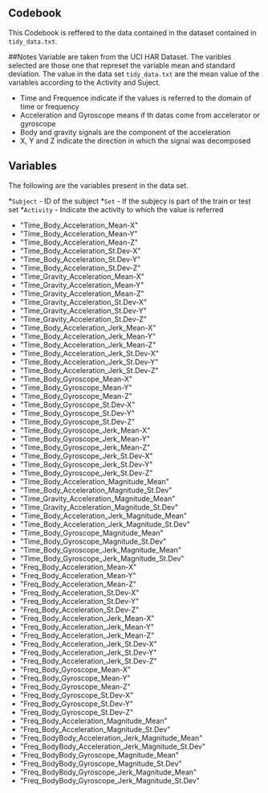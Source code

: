 ## Codebook
This Codebook is reffered to the data contained in the dataset contained in `tidy_data.txt`.

##Notes
Variable are taken from the UCI HAR Dataset. The varibles selected are those one 
that represet the variable mean and standard deviation. 
The value in the data set `tidy_data.txt` are the mean value of the variables according to the Activity and Suject.

* Time and Frequence indicate if the values is referred to the domain of time or frequency
* Acceleration and Gyroscope means if th datas come from accelerator or gyroscope
* Body and gravity signals are the component of the acceleration
* X, Y and Z indicate the direction in which the signal was decomposed

## Variables
The following are the variables present in the data set.

*`Subject` - ID of the subject
*`Set` - If the subjecy is part of the train or test set
*`Activity` - Indicate the activity to which the value is referred

* "Time_Body_Acceleration_Mean-X" 
* "Time_Body_Acceleration_Mean-Y" 
* "Time_Body_Acceleration_Mean-Z" 
* "Time_Body_Acceleration_St.Dev-X" 
* "Time_Body_Acceleration_St.Dev-Y" 
* "Time_Body_Acceleration_St.Dev-Z" 
* "Time_Gravity_Acceleration_Mean-X" 
* "Time_Gravity_Acceleration_Mean-Y" 
* "Time_Gravity_Acceleration_Mean-Z" 
* "Time_Gravity_Acceleration_St.Dev-X" 
* "Time_Gravity_Acceleration_St.Dev-Y" 
* "Time_Gravity_Acceleration_St.Dev-Z" 
* "Time_Body_Acceleration_Jerk_Mean-X" 
* "Time_Body_Acceleration_Jerk_Mean-Y" 
* "Time_Body_Acceleration_Jerk_Mean-Z" 
* "Time_Body_Acceleration_Jerk_St.Dev-X" 
* "Time_Body_Acceleration_Jerk_St.Dev-Y" 
* "Time_Body_Acceleration_Jerk_St.Dev-Z" 
* "Time_Body_Gyroscope_Mean-X" 
* "Time_Body_Gyroscope_Mean-Y" 
* "Time_Body_Gyroscope_Mean-Z" 
* "Time_Body_Gyroscope_St.Dev-X" 
* "Time_Body_Gyroscope_St.Dev-Y" 
* "Time_Body_Gyroscope_St.Dev-Z" 
* "Time_Body_Gyroscope_Jerk_Mean-X" 
* "Time_Body_Gyroscope_Jerk_Mean-Y" 
* "Time_Body_Gyroscope_Jerk_Mean-Z" 
* "Time_Body_Gyroscope_Jerk_St.Dev-X" 
* "Time_Body_Gyroscope_Jerk_St.Dev-Y" 
* "Time_Body_Gyroscope_Jerk_St.Dev-Z" 
* "Time_Body_Acceleration_Magnitude_Mean" 
* "Time_Body_Acceleration_Magnitude_St.Dev" 
* "Time_Gravity_Acceleration_Magnitude_Mean" 
* "Time_Gravity_Acceleration_Magnitude_St.Dev" 
* "Time_Body_Acceleration_Jerk_Magnitude_Mean" 
* "Time_Body_Acceleration_Jerk_Magnitude_St.Dev" 
* "Time_Body_Gyroscope_Magnitude_Mean" 
* "Time_Body_Gyroscope_Magnitude_St.Dev" 
* "Time_Body_Gyroscope_Jerk_Magnitude_Mean" 
* "Time_Body_Gyroscope_Jerk_Magnitude_St.Dev" 
* "Freq_Body_Acceleration_Mean-X" 
* "Freq_Body_Acceleration_Mean-Y" 
* "Freq_Body_Acceleration_Mean-Z" 
* "Freq_Body_Acceleration_St.Dev-X" 
* "Freq_Body_Acceleration_St.Dev-Y" 
* "Freq_Body_Acceleration_St.Dev-Z" 
* "Freq_Body_Acceleration_Jerk_Mean-X" 
* "Freq_Body_Acceleration_Jerk_Mean-Y" 
* "Freq_Body_Acceleration_Jerk_Mean-Z" 
* "Freq_Body_Acceleration_Jerk_St.Dev-X" 
* "Freq_Body_Acceleration_Jerk_St.Dev-Y" 
* "Freq_Body_Acceleration_Jerk_St.Dev-Z" 
* "Freq_Body_Gyroscope_Mean-X" 
* "Freq_Body_Gyroscope_Mean-Y" 
* "Freq_Body_Gyroscope_Mean-Z" 
* "Freq_Body_Gyroscope_St.Dev-X" 
* "Freq_Body_Gyroscope_St.Dev-Y" 
* "Freq_Body_Gyroscope_St.Dev-Z" 
* "Freq_Body_Acceleration_Magnitude_Mean" 
* "Freq_Body_Acceleration_Magnitude_St.Dev" 
* "Freq_BodyBody_Acceleration_Jerk_Magnitude_Mean" 
* "Freq_BodyBody_Acceleration_Jerk_Magnitude_St.Dev" 
* "Freq_BodyBody_Gyroscope_Magnitude_Mean" 
* "Freq_BodyBody_Gyroscope_Magnitude_St.Dev" 
* "Freq_BodyBody_Gyroscope_Jerk_Magnitude_Mean" 
* "Freq_BodyBody_Gyroscope_Jerk_Magnitude_St.Dev"